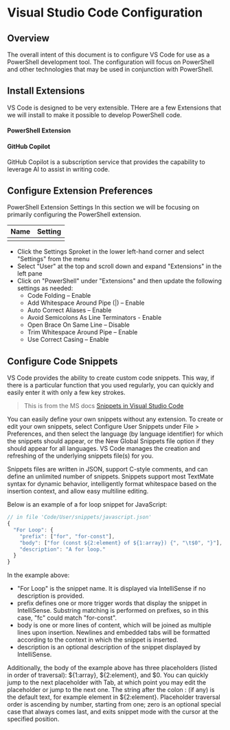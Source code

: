 # Visual Studio Code Configuration

## Overview
The overall intent of this document is to configure VS Code for use as a PowerShell development tool. The configuration will focus on PowerShell and other technologies that may be used in conjunction with PowerShell. 

## Install Extensions
VS Code is designed to be very extensible. THere are a few Extensions that we will install to make it possible to develop PowerShell code. 

#### PowerShell Extension

#### GitHub Copilot
GitHub Copilot is a subscription service that provides the capability to leverage AI to assist in writing code. 

## Configure Extension Preferences
PowerShell Extension Settings
In this section we will be focusing on primarily configuring the PowerShell extension. 

| Name | Setting |
|------|---------|
|      |         |

- Click the Settings Sproket in the lower left-hand corner and select "Settings" from the menu
- Select "User" at the top and scroll down and expand "Extensions" in the left pane
- Click on "PowerShell" under "Extensions" and then update the following settings as needed:
    - Code Folding – Enable 
    - Add Whitespace Around Pipe (|) – Enable 
    - Auto Correct Aliases – Enable 
    - Avoid Semicolons As Line Terminators - Enable 
    - Open Brace On Same Line – Disable 
    - Trim Whitespace Around Pipe – Enable 
    - Use Correct Casing – Enable

## Configure Code Snippets
VS Code provides the ability to create custom code snippets. This way, if there is a particular function that you used regularly, you can quickly and easily enter it with only a few key strokes.

> This is from the MS docs
[Snippets in Visual Studio Code](https://code.visualstudio.com/docs/editor/userdefinedsnippets)

You can easily define your own snippets without any extension. To create or edit your own snippets, select Configure User Snippets under File > Preferences, and then select the language (by language identifier) for which the snippets should appear, or the New Global Snippets file option if they should appear for all languages. VS Code manages the creation and refreshing of the underlying snippets file(s) for you.

Snippets files are written in JSON, support C-style comments, and can define an unlimited number of snippets. Snippets support most TextMate syntax for dynamic behavior, intelligently format whitespace based on the insertion context, and allow easy multiline editing.

Below is an example of a for loop snippet for JavaScript:
```javascript
// in file 'Code/User/snippets/javascript.json'
{
  "For Loop": {
    "prefix": ["for", "for-const"],
    "body": ["for (const ${2:element} of ${1:array}) {", "\t$0", "}"],
    "description": "A for loop."
  }
}
```
In the example above:

- "For Loop" is the snippet name. It is displayed via IntelliSense if no description is provided.
- prefix defines one or more trigger words that display the snippet in IntelliSense. Substring matching is performed on prefixes, so in this case, "fc" could match "for-const".
- body is one or more lines of content, which will be joined as multiple lines upon insertion. Newlines and embedded tabs will be formatted according to the context in which the snippet is inserted.
- description is an optional description of the snippet displayed by IntelliSense.

Additionally, the body of the example above has three placeholders (listed in order of traversal): ${1:array}, ${2:element}, and $0. You can quickly jump to the next placeholder with Tab, at which point you may edit the placeholder or jump to the next one. The string after the colon : (if any) is the default text, for example element in ${2:element}. Placeholder traversal order is ascending by number, starting from one; zero is an optional special case that always comes last, and exits snippet mode with the cursor at the specified position.


